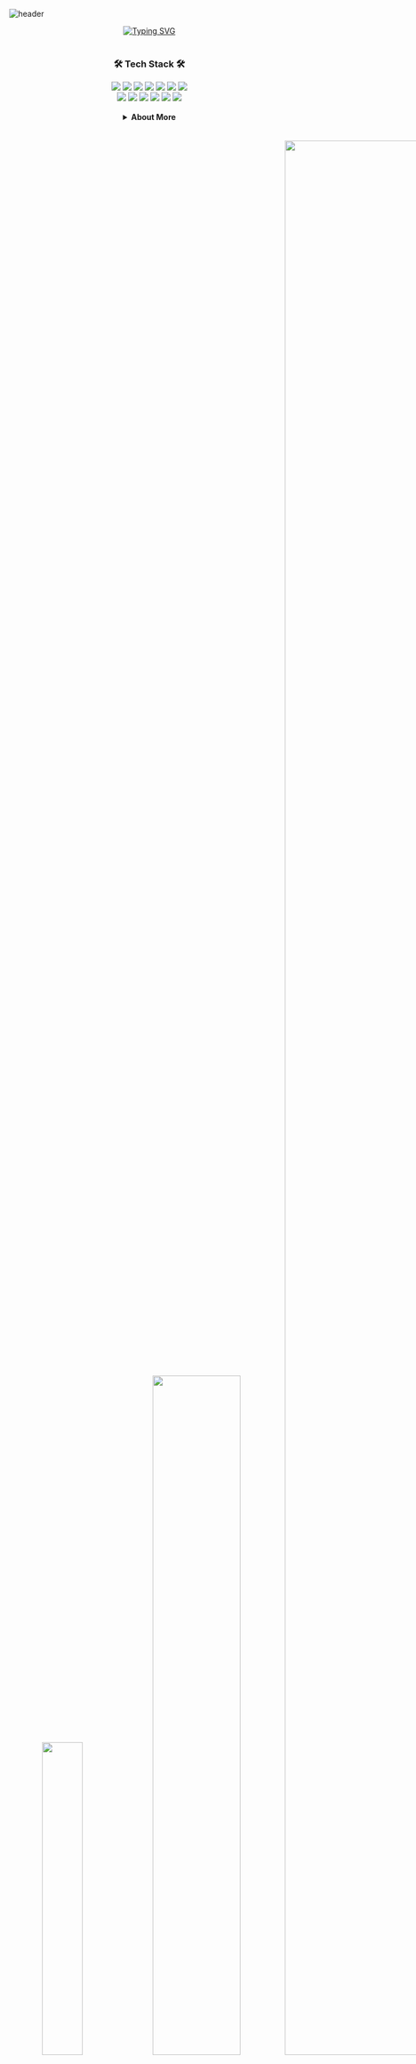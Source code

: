 ![header](https://capsule-render.vercel.app/api?type=waving&color=0:5433FF,50:20BDFF,100:A5FECB&text=Welcome%20to%20Chanwoo's%20GitHub!%20&animation=twinkling&fontSize=0&height=100)
<div align="center">
<a href="https://git.io/typing-svg"><img src="https://readme-typing-svg.demolab.com?font=Lobster&color=0EB4FC&size=35&pause=1000&center=true&vCenter=true&random=false&width=435&lines=Hello%2C+I'm+Chanwoo+Lee!;develop+web+backends+with+Java" alt="Typing SVG" /></a>
<br><br>

<h3>🛠️ Tech Stack 🛠️</h3>
<img src="https://img.shields.io/badge/Java-ED8B00?style=plastic&logo=openjdk&logoColor=white"/>
<img src="https://img.shields.io/badge/Spring-6DB33F?style=plastic&logo=spring&logoColor=white"><nobr>
<img src="https://img.shields.io/badge/Spring_Data_JPA-6DB33F?style=plastic&logo=spring&logoColor=white"><nobr>
<img src="https://img.shields.io/badge/Spring_Security-6DB33F?style=plastic&logo=spring&logoColor=white"><nobr>
<!-- <img src="https://img.shields.io/badge/Spring_boot-6DB33F?style=plastic&logo=springboot&logoColor=white"><nobr> -->
<img src="https://img.shields.io/badge/Junit5-25A162?style=plastic&logo=Junit5&logoColor=white"><nobr>
<img src="https://img.shields.io/badge/Python-3670A0?style=plastic&logo=python&logoColor=white"><nobr>
<img src="https://img.shields.io/badge/django-092E20?style=plastic&logo=django&logoColor=white"><nobr>
<br>
<img src="https://img.shields.io/badge/MySQL-4479A1?style=plastic&logo=mysql&logoColor=white"><nobr>
<img src="https://img.shields.io/badge/Thymeleaf-%23005C0F?style=plastic&logo=Thymeleaf&logoColor=white"><nobr>
<img src="https://img.shields.io/badge/HTML5-E34F26?style=plastic&logo=html5&logoColor=white"><nobr>
<img src="https://img.shields.io/badge/CSS3-1572B6?style=plastic&logo=css3&logoColor=white"><nobr>
<img src="https://img.shields.io/badge/Bootstrap5-7952B3?style=plastic&logo=bootstrap&logoColor=white"><nobr>
<img src="https://img.shields.io/badge/JavaScript-F7DF1E?style=plastic&logo=javascript&logoColor=black"><nobr>
<br><br>

<details>
<summary><b>About More</b></summary>
<h3>Contact<h3>
<a href="mailto:chanwoo9987@gmail.com"><img src="https://img.shields.io/badge/Email-EA4335?style=plastic&logo=Gmail&logoColor=white&link=mailto:chanwoo9987@gmail.com"/></a>
<a href="https://instagram.com/chanu._.lee">
    <img src="https://img.shields.io/badge/Instagram-ff69b4?style=plastic&logo=Instagram&logoColor=white"/>
</a>
<br><br>

<h3>🪪 Certificate</h3>

<div>• 정보처리기사 (2024.06.~)</div>
<div>• SQLD (2024.06.~)</div>
</details>
<br><br>

<img src="https://github-readme-stats.vercel.app/api/top-langs/?username=chanwoo7&layout=donut&show_icons=true&theme=material-palenight&hide_border=true&bg_color=20232a&icon_color=58A6FF&text_color=fff&title_color=58A6FF&hide=html" width=38% />
<img src="https://github-readme-stats.vercel.app/api?username=chanwoo7&show_icons=true&theme=material-palenight&hide_border=true&bg_color=20232a&icon_color=58A6FF&text_color=fff&title_color=58A6FF&count_private=true" width=56% />
<img src="https://github-readme-activity-graph.vercel.app/graph?username=chanwoo7&theme=react-dark&bg_color=20232a&hide_border=true&line=58A6FF&color=58A6FF" width=94%/>
<br><br>

<!-- Footer banner -->
<img src="https://capsule-render.vercel.app/api?type=rect&color=0:5433FF,50:20BDFF,100:A5FECB&height=40&section=footer&text=&fontSize=0" width="100%"/>

</div>
